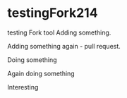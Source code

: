 # testingFork214
testing Fork tool
Adding something.

Adding something again - pull request.

Doing something

Again doing something

Interesting
